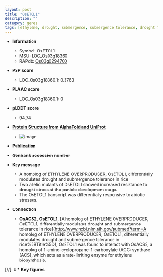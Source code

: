```yaml
---
layout: post
title: "OsETOL1"
description: ""
category: genes
tags: [ethylene, drought, submergence, submergence tolerance, drought tolerance, drought stress, abiotic stress]
---
```


* **Information**  
    + Symbol: OsETOL1  
    + MSU: [LOC_Os03g18360](http://rice.plantbiology.msu.edu/cgi-bin/ORF_infopage.cgi?orf=LOC_Os03g18360)  
    + RAPdb: [Os03g0294700](http://rapdb.dna.affrc.go.jp/viewer/gbrowse_details/irgsp1?name=Os03g0294700)  

* **PSP score**  
    + LOC_Os03g18360.1: 0.3763 

* **PLAAC score**  
    + LOC_Os03g18360.1: 0 

* **pLDDT score**
    + 94.74

* **[Protein Structure from AlphaFold and UniProt](https://www.uniprot.org/uniprotkb/Q10MU8/entry#structure)**
    + ![image](https://ricepsp.github.io/images/Q1/AF-Q10MU8-F1.png)

* **Publication**  

* **Genbank accession number**  

* **Key message**  
    + A homolog of ETHYLENE OVERPRODUCER, OsETOL1, differentially modulates drought and submergence tolerance in rice
    + Two allelic mutants of OsETOL1 showed increased resistance to drought stress at the panicle development stage.
    + The OsETOL1 transcript was differentially responsive to abiotic stresses.

* **Connection**  
    + __OsACS2__, __OsETOL1__, [A homolog of ETHYLENE OVERPRODUCER, OsETOL1, differentially modulates drought and submergence tolerance in rice](http://www.ncbi.nlm.nih.gov/pubmed?term=A homolog of ETHYLENE OVERPRODUCER, OsETOL1, differentially modulates drought and submergence tolerance in rice%5BTitle%5D), OsETOL1 was found to interact with OsACS2, a homolog of 1-amino-cyclopropane-1-carboxylate (ACC) synthase (ACS), which acts as a rate-limiting enzyme for ethylene biosynthesis.

[//]: # * **Key figures**  


